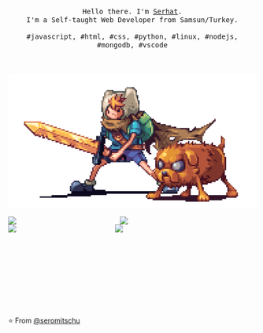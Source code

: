 <p align="center">
  <br>
  <br>
  <br>
  <samp>Hello there. I'm <a href="https://seromitschu.vercel.app">Serhat</a>.<br> I'm a Self-taught Web Developer from Samsun/Turkey.<br><br>#javascript, #html, #css, #python, #linux, #nodejs, #mongodb, #vscode</samp>
  <br>
  <br>
  <br>
  <br>
  <img src="readme.gif"/>
</p>

 <img width="45%" align="left" src="https://spotify-github-profile.vercel.app/api/view?uid=dpzbuw7zcqedqxsq6q43z465l&cover_image=true&theme=natemoo-re&show_offline=true&background_color=141414&bar_color=ffffff&bar_color_cover=false"/>

<img  align="left" width="45%" src="https://count.getloli.com/get/@:seromitschu?theme=asoul"> 

<img align="left" width="43%" src="https://github-readme-stats.vercel.app/api?username=seromitschu&show_icons=true&theme=dark">
<img align="left" width="45%" src="https://github-readme-streak-stats.herokuapp.com/?user=seromitschu&theme=dark"><br>
<br><br><br><br><br><br><br><br><br><br>
<p>⭐️ From <a href="https://github.com/Seromitschu">@seromitschu</a></p>
